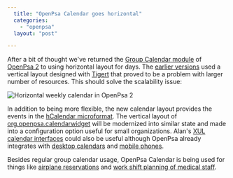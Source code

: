 ```yaml
---
  title: "OpenPsa Calendar goes horizontal"
  categories: 
    - "openpsa"
  layout: "post"

---
```

After a bit of thought we've returned the [Group Calendar module][1] of [OpenPsa 2][2] to using horizontal layout for days. The [earlier versions][3] used a vertical layout designed with [Tigert][4] that proved to be a problem with larger number of resources. This should solve the scalability issue:

![Horizontal weekly calendar in OpenPsa 2](http://bergie.iki.fi/midcom-serveattachmentguid-b38347765de5ccab0d35fd5092a5dcf6/openpsa-calendar-horizontal2.jpg)

In addition to being more flexible, the new calendar layout provides the events in the [hCalendar microformat][5]. The vertical layout of [org.openpsa.calendarwidget][6] will be modernized into similar state and made into a configuration option useful for small organizations. Alan's [XUL calendar interfaces][9] could also be useful although OpenPsa already integrates with [desktop calendars][10] and [mobile phones][11].

Besides regular group calendar usage, OpenPsa Calendar is being used for things like [airplane reservations][7] and [work shift planning of medical staff][8].

[1]: http://www.openpsa.org/midcom-permalink-92985cb9b0360b4e807716fa9e2ff8c3
[2]: http://www.openpsa.org/
[3]: http://bergie.iki.fi/midcom-permalink-4a5932e606710d5d57a29cdd047cb0cf
[4]: http://www.tigert.com/
[5]: http://www.microformats.org/wiki/hcalendar
[6]: http://openpsa.tigris.org/source/browse/openpsa/src/fs-midcom/openpsa/calendarwidget/
[7]: http://www.paradox.fi/aviation.html
[8]: http://www.coss.fi/midcom-permalink-f710f702daf5a7b8019ed2e1a27209df
[9]: http://www.akbkhome.com/blog.php/View/102/Why_XUL_will_win.html
[10]: http://www.nemein.com/people/rambo/midcom-permalink-4ac8ca8593f32e8d0ffcbab73c043891
[11]: http://www.nemein.com/people/rambo/midcom-permalink-fbe787f1c87886409eaa0f032646aae7